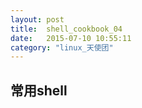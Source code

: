 ```yaml
---
layout: post
title:  shell_cookbook_04
date:   2015-07-10 10:55:11
category: "linux_天使团"
---
```

<h2>常用shell</h2>

